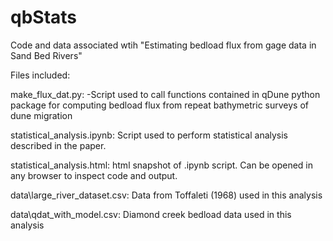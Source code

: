 # qbStats

Code and data associated wtih "Estimating bedload flux from gage data in Sand Bed Rivers"

Files included:

make_flux_dat.py: -Script used to call functions contained in qDune python package for computing bedload flux from repeat bathymetric surveys of dune migration

statistical_analysis.ipynb: Script used to perform statistical analysis described in the paper.

statistical_analysis.html: html snapshot of .ipynb script. Can be opened in any browser to inspect code and output.

data\large_river_dataset.csv: Data from Toffaleti (1968) used in this analysis

data\qdat_with_model.csv: Diamond creek bedload data used in this analysis

